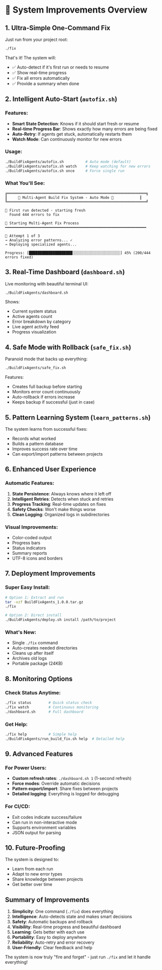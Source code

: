 # 🚀 System Improvements Overview

## 1. Ultra-Simple One-Command Fix

Just run from your project root:
```bash
./fix
```

That's it! The system will:
- ✅ Auto-detect if it's first run or needs to resume
- ✅ Show real-time progress
- ✅ Fix all errors automatically
- ✅ Provide a summary when done

## 2. Intelligent Auto-Start (`autofix.sh`)

### Features:
- **Smart State Detection**: Knows if it should start fresh or resume
- **Real-time Progress Bar**: Shows exactly how many errors are being fixed
- **Auto-Retry**: If agents get stuck, automatically restarts them
- **Watch Mode**: Can continuously monitor for new errors

### Usage:
```bash
./BuildFixAgents/autofix.sh          # Auto mode (default)
./BuildFixAgents/autofix.sh watch    # Keep watching for new errors
./BuildFixAgents/autofix.sh once     # Force single run
```

### What You'll See:
```
╔════════════════════════════════════════════════════════════════╗
║     🤖 Multi-Agent Build Fix System - Auto Mode 🤖            ║
╚════════════════════════════════════════════════════════════════╝

🎯 First run detected - starting fresh
  Found 444 errors to fix

🚀 Starting Multi-Agent Fix Process
━━━━━━━━━━━━━━━━━━━━━━━━━━━━━━━━━━━━━━━━━━━━━━━━━━━━━━━━━━━━━━━━━

🔧 Attempt 1 of 3
→ Analyzing error patterns... ✓
→ Deploying specialized agents...

Progress: [████████████████████░░░░░░░░░░░░░░░░░░░░░░] 45% (200/444 errors fixed)
```

## 3. Real-Time Dashboard (`dashboard.sh`)

Live monitoring with beautiful terminal UI:

```bash
./BuildFixAgents/dashboard.sh
```

Shows:
- Current system status
- Active agents count
- Error breakdown by category
- Live agent activity feed
- Progress visualization

## 4. Safe Mode with Rollback (`safe_fix.sh`)

Paranoid mode that backs up everything:

```bash
./BuildFixAgents/safe_fix.sh
```

Features:
- Creates full backup before starting
- Monitors error count continuously
- Auto-rollback if errors increase
- Keeps backup if successful (just in case)

## 5. Pattern Learning System (`learn_patterns.sh`)

The system learns from successful fixes:
- Records what worked
- Builds a pattern database
- Improves success rate over time
- Can export/import patterns between projects

## 6. Enhanced User Experience

### Automatic Features:
1. **State Persistence**: Always knows where it left off
2. **Intelligent Retries**: Detects when stuck and retries
3. **Progress Tracking**: Real-time updates on fixes
4. **Safety Checks**: Won't make things worse
5. **Clean Logging**: Organized logs in subdirectories

### Visual Improvements:
- Color-coded output
- Progress bars
- Status indicators
- Summary reports
- UTF-8 icons and borders

## 7. Deployment Improvements

### Super Easy Install:
```bash
# Option 1: Extract and run
tar -xzf BuildFixAgents_1.0.0.tar.gz
./fix

# Option 2: Direct install
./BuildFixAgents/deploy.sh install /path/to/project
```

### What's New:
- Single `./fix` command
- Auto-creates needed directories
- Cleans up after itself
- Archives old logs
- Portable package (24KB)

## 8. Monitoring Options

### Check Status Anytime:
```bash
./fix status        # Quick status check
./fix watch         # Continuous monitoring
./dashboard.sh      # Full dashboard
```

### Get Help:
```bash
./fix help          # Simple help
./BuildFixAgents/run_build_fix.sh help  # Detailed help
```

## 9. Advanced Features

### For Power Users:
- **Custom refresh rates**: `./dashboard.sh 1` (1-second refresh)
- **Force modes**: Override automatic decisions
- **Pattern export/import**: Share fixes between projects
- **Detailed logging**: Everything is logged for debugging

### For CI/CD:
- Exit codes indicate success/failure
- Can run in non-interactive mode
- Supports environment variables
- JSON output for parsing

## 10. Future-Proofing

The system is designed to:
- Learn from each run
- Adapt to new error types
- Share knowledge between projects
- Get better over time

## Summary of Improvements

1. **Simplicity**: One command (`./fix`) does everything
2. **Intelligence**: Auto-detects state and makes smart decisions
3. **Safety**: Automatic backups and rollback
4. **Visibility**: Real-time progress and beautiful dashboard
5. **Learning**: Gets better with each use
6. **Portability**: Easy to deploy anywhere
7. **Reliability**: Auto-retry and error recovery
8. **User-Friendly**: Clear feedback and help

The system is now truly "fire and forget" - just run `./fix` and let it handle everything!
